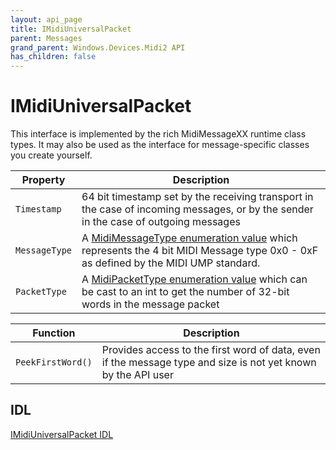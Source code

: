 ```yaml
---
layout: api_page
title: IMidiUniversalPacket
parent: Messages
grand_parent: Windows.Devices.Midi2 API
has_children: false
---
```


# IMidiUniversalPacket

This interface is implemented by the rich MidiMessageXX runtime class types. It may also be used as the interface for message-specific classes you create yourself.

| Property | Description |
| -------- | ----------- |
| `Timestamp` | 64 bit timestamp set by the receiving transport in the case of incoming messages, or by the sender in the case of outgoing messages |
| `MessageType` | A [MidiMessageType enumeration value](./MidiMessageTypeEnum.md) which represents the 4 bit MIDI Message type 0x0 - 0xF as defined by the MIDI UMP standard. |
| `PacketType` | A [MidiPacketType enumeration value](./MidiPacketTypeEnum.md) which can be cast to an int to get the number of 32-bit words in the message packet |

| Function | Description |
| -------- | ----------- |
| `PeekFirstWord()` | Provides access to the first word of data, even if the message type and size is not yet known by the API user |

## IDL

[IMidiUniversalPacket IDL](https://github.com/microsoft/MIDI/blob/main/src/api/Client/Midi2Client/IMidiUniversalPacket.idl)

